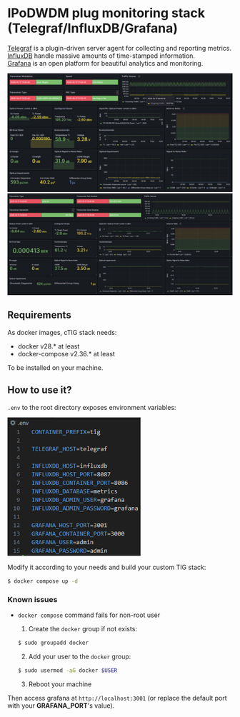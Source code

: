# IPoDWDM plug monitoring stack (Telegraf/InfluxDB/Grafana)
[Telegraf](https://www.influxdata.com/time-series-platform/telegraf/) is a plugin-driven server agent for collecting and reporting metrics.  
[InfluxDB](https://www.influxdata.com/time-series-platform/influxdb/) handle massive amounts of time-stamped information.  
[Grafana](https://grafana.com/) is an open platform for beautiful analytics and monitoring.  

![System dashboard](./docs/Cisco-DWDM-Plug-Dashboard.PNG?raw=true "Cisco dashboard")
![Docker dashboard](./docs/Nokia-DWDM-Plug-Dashboard.PNG?raw=true "Nokia dashboard")

## Requirements
As docker images, cTIG stack needs:

* docker v28.* at least
* docker-compose v2.36.* at least

To be installed on your machine.

## How to use it?
`.env` to the root directory exposes environment variables:

![alt text](./docs/image.png)

Modify it according to your needs and build your custom TIG stack:

```bash
$ docker compose up -d
```

### Known issues
* `docker compose` command fails for non-root user
    1. Create the `docker` group if not exists:

    ```bash
    $ sudo groupadd docker
    ``` 

    2. Add your user to the `docker` group:

    ```bash
    $ sudo usermod -aG docker $USER
    ```

    3. Reboot your machine

Then access grafana at `http://localhost:3001` (or replace the default port with your **GRAFANA_PORT**'s value).

